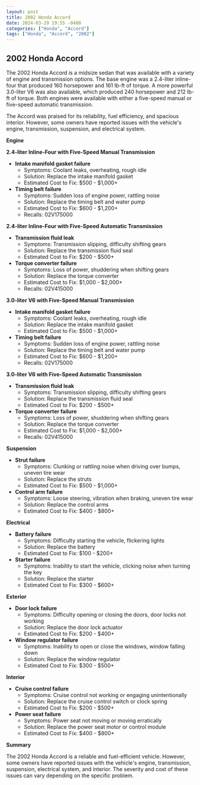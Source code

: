 ```yaml
---
layout: post
title: 2002 Honda Accord
date: 2024-03-29 19:55 -0400
categories: ["Honda", "Accord"]
tags: ["Honda", "Accord", "2002"]
---
```

## 2002 Honda Accord

The 2002 Honda Accord is a midsize sedan that was available with a variety of engine and transmission options. The base engine was a 2.4-liter inline-four that produced 160 horsepower and 161 lb-ft of torque. A more powerful 3.0-liter V6 was also available, which produced 240 horsepower and 212 lb-ft of torque. Both engines were available with either a five-speed manual or five-speed automatic transmission.

The Accord was praised for its reliability, fuel efficiency, and spacious interior. However, some owners have reported issues with the vehicle's engine, transmission, suspension, and electrical system.

**Engine**

**2.4-liter Inline-Four with Five-Speed Manual Transmission**

* **Intake manifold gasket failure**
    * Symptoms: Coolant leaks, overheating, rough idle
    * Solution: Replace the intake manifold gasket
    * Estimated Cost to Fix: $500 - $1,000+
* **Timing belt failure**
    * Symptoms: Sudden loss of engine power, rattling noise
    * Solution: Replace the timing belt and water pump
    * Estimated Cost to Fix: $600 - $1,200+
    * Recalls: 02V175000

**2.4-liter Inline-Four with Five-Speed Automatic Transmission**

* **Transmission fluid leak**
    * Symptoms: Transmission slipping, difficulty shifting gears
    * Solution: Replace the transmission fluid seal
    * Estimated Cost to Fix: $200 - $500+
* **Torque converter failure**
    * Symptoms: Loss of power, shuddering when shifting gears
    * Solution: Replace the torque converter
    * Estimated Cost to Fix: $1,000 - $2,000+
    * Recalls: 02V415000

**3.0-liter V6 with Five-Speed Manual Transmission**

* **Intake manifold gasket failure**
    * Symptoms: Coolant leaks, overheating, rough idle
    * Solution: Replace the intake manifold gasket
    * Estimated Cost to Fix: $500 - $1,000+
* **Timing belt failure**
    * Symptoms: Sudden loss of engine power, rattling noise
    * Solution: Replace the timing belt and water pump
    * Estimated Cost to Fix: $600 - $1,200+
    * Recalls: 02V175000

**3.0-liter V6 with Five-Speed Automatic Transmission**

* **Transmission fluid leak**
    * Symptoms: Transmission slipping, difficulty shifting gears
    * Solution: Replace the transmission fluid seal
    * Estimated Cost to Fix: $200 - $500+
* **Torque converter failure**
    * Symptoms: Loss of power, shuddering when shifting gears
    * Solution: Replace the torque converter
    * Estimated Cost to Fix: $1,000 - $2,000+
    * Recalls: 02V415000

**Suspension**

* **Strut failure**
    * Symptoms: Clunking or rattling noise when driving over bumps, uneven tire wear
    * Solution: Replace the struts
    * Estimated Cost to Fix: $500 - $1,000+
* **Control arm failure**
    * Symptoms: Loose steering, vibration when braking, uneven tire wear
    * Solution: Replace the control arms
    * Estimated Cost to Fix: $400 - $800+

**Electrical**

* **Battery failure**
    * Symptoms: Difficulty starting the vehicle, flickering lights
    * Solution: Replace the battery
    * Estimated Cost to Fix: $100 - $200+
* **Starter failure**
    * Symptoms: Inability to start the vehicle, clicking noise when turning the key
    * Solution: Replace the starter
    * Estimated Cost to Fix: $300 - $600+

**Exterior**

* **Door lock failure**
    * Symptoms: Difficulty opening or closing the doors, door locks not working
    * Solution: Replace the door lock actuator
    * Estimated Cost to Fix: $200 - $400+
* **Window regulator failure**
    * Symptoms: Inability to open or close the windows, window falling down
    * Solution: Replace the window regulator
    * Estimated Cost to Fix: $300 - $500+

**Interior**

* **Cruise control failure**
    * Symptoms: Cruise control not working or engaging unintentionally
    * Solution: Replace the cruise control switch or clock spring
    * Estimated Cost to Fix: $200 - $500+
* **Power seat failure**
    * Symptoms: Power seat not moving or moving erratically
    * Solution: Replace the power seat motor or control module
    * Estimated Cost to Fix: $400 - $800+

**Summary**

The 2002 Honda Accord is a reliable and fuel-efficient vehicle. However, some owners have reported issues with the vehicle's engine, transmission, suspension, electrical system, and interior. The severity and cost of these issues can vary depending on the specific problem.
